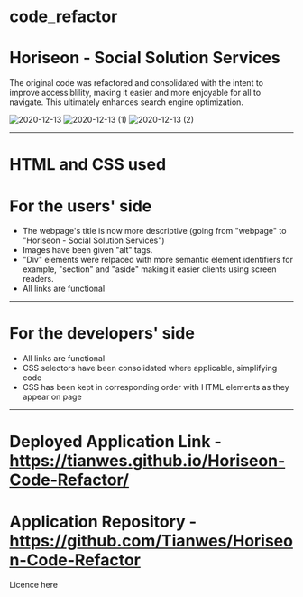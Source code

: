 # code_refactor

# Horiseon - Social Solution Services


The original code was refactored and consolidated with the intent to improve accessiblility, making it easier and more enjoyable for all to navigate. This ultimately enhances search engine optimization.

![2020-12-13](https://user-images.githubusercontent.com/72744783/102103728-565db700-3dfb-11eb-8038-21351d537868.png)
![2020-12-13 (1)](https://user-images.githubusercontent.com/72744783/102103775-64133c80-3dfb-11eb-9738-0478c6777fd9.png)
![2020-12-13 (2)](https://user-images.githubusercontent.com/72744783/102103755-5e1d5b80-3dfb-11eb-8903-ed78e148838e.png)

***

# HTML and CSS used


# For the users' side 

- The webpage's title is now more descriptive (going from "webpage" to "Horiseon - Social Solution Services")
- Images have been given "alt" tags.
- "Div" elements were relpaced with more semantic element identifiers  for example, "section" and "aside" making it easier clients using screen readers. 
- All links are functional

***

# For the developers' side 

- All links are functional
- CSS selectors have been consolidated where applicable, simplifying code
- CSS has been kept in corresponding order with HTML elements as they appear on page


***

# Deployed Application Link - https://tianwes.github.io/Horiseon-Code-Refactor/

# Application Repository -  https://github.com/Tianwes/Horiseon-Code-Refactor

Licence here







  
  
